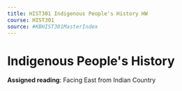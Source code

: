```yaml
---
title: HIST301 Indigenous People's History HW
course: HIST301
source: #KBHIST301MasterIndex
---
```


# Indigenous People's History
**Assigned reading**: Facing East from Indian Country

# 